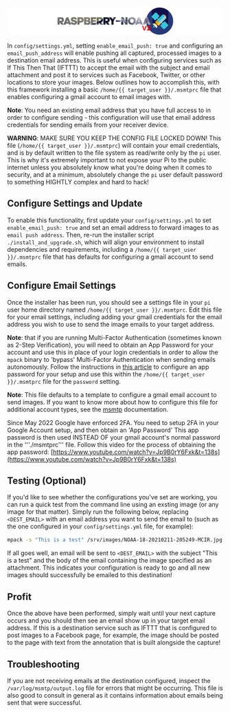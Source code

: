 ![Raspberry NOAA](../assets/header_1600_v2.png)

In `config/settings.yml`, setting `enable_email_push: true` and configuring an `email_push_address` will enable pushing all
captured, processed images to a destination email address. This is useful when configuring services such as If This Then That
(IFTTT) to accept the email with the subject and email attachment and post it to services such as Facebook, Twitter, or other
locations to store your images. Below outlines how to accomplish this, with this framework installing a basic
`/home/{{ target_user }}/.msmtprc` file that enables configuring a gmail account to email images with.

**Note**: You need an existing email address that you have full access to in order to configure sending - this configuration
will use that email address credentials for sending emails from your receiver device.

**WARNING**: MAKE SURE YOU KEEP THE CONFIG FILE LOCKED DOWN! This file (`/home/{{ target_user }}/.msmtprc`) will contain your email credentials,
and is by default written to the file system as read/write only by the `pi` user. This is why it's extremely important to not
expose your Pi to the public internet unless you absolutely know what you're doing when it comes to security, and at a minimum,
absolutely change the `pi` user default password to something HIGHTLY complex and hard to hack!

## Configure Settings and Update

To enable this functionality, first update your `config/settings.yml` to set `enable_email_push: true` and set an email
address to forward images to as `email push address`. Then, re-run the installer script `./install_and_upgrade.sh`, which will
align your environment to install dependencies and requirements, including a `/home/{{ target_user }}/.msmtprc` file that has defaults for
configuring a gmail account to send emails.

## Configure Email Settings

Once the installer has been run, you should see a settings file in your `pi` user home directory named `/home/{{ target_user }}/.msmtprc`.
Edit this file for your email settings, including adding your gmail credentials for the email address you wish to use to send
the image emails to your target address.

**Note**: that if you are running Multi-Factor Authentication (sometimes known as 2-Step Verification), you will need to obtain
an App Password for your account and use this in place of your login credentials in order to allow the `mpack` binary to
'bypass' Multi-Factor Authentication when sending emails autonomously. Follow the instructions in
[this article](https://support.google.com/mail/answer/185833?hl=en#app-passwords) to configure an app password for your setup
and use this within the `/home/{{ target_user }}/.msmtprc` file for the `password` setting.

**Note**: This file defaults to a template to configure a gmail email account to send images. If you want to know more about
how to configure this file for additional account types, see the [msmtp](https://wiki.debian.org/msmtp) documentation.

Since May 2022 Google have enforced 2FA. You need to setup 2FA in your Google Account setup, and then obtain an 'App Password' 
This app password is then used INSTEAD OF your gmail account's normal password in the '''./msmtprc''' file. 
Follow this video for the process of obtaining the app password: 
[https://www.youtube.com/watch?v=Jp9B0rY6Fxk&t=138s](https://www.youtube.com/watch?v=Jp9B0rY6Fxk&t=138s)

## Testing (Optional)

If you'd like to see whether the configurations you've set are working, you can run a quick test from the command line using
an exsting image (or any image for that matter). Simply run the following below, replacing `<DEST_EMAIL>` with an email
address you want to send the email to (such as the one configured in your `config/settings.yml` file, for example):

```bash
mpack -s "This is a test" /srv/images/NOAA-18-20210211-205249-MCIR.jpg <DEST_EMAIL>
```

If all goes well, an email will be sent to `<DEST_EMAIL>` with the subject "This is a test" and the body of the email
containing the image specified as an attachment. This indicates your configuration is ready to go and all new images should
successfully be emailed to this destination!

## Profit

Once the above have been performed, simply wait until your next capture occurs and you should then see an email show up
in your target email address. If this is a destination service such as IFTTT that is configured to post images to a Facebook
page, for example, the image should be posted to the page with text from the annotation that is built alongside the capture!

## Troubleshooting

If you are not receiving emails at the destination configured, inspect the `/var/log/msmtp/output.log` file for errors that
might be occurring. This file is also good to consult in general as it contains information about emails being sent that were
successful.

